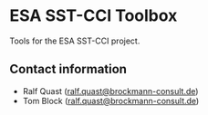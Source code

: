 # ESA SST-CCI Toolbox

Tools for the ESA SST-CCI project.

## Contact information

* Ralf Quast (ralf.quast@brockmann-consult.de)
* Tom Block (ralf.quast@brockmann-consult.de)
